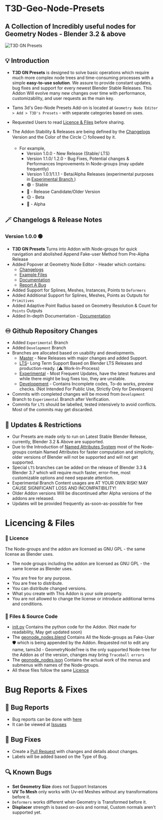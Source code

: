 # T3D-Geo-Node-Presets
## A Collection of Incredibly useful nodes for Geometry Nodes - Blender 3.2 & above

![T3D GN Presets](https://user-images.githubusercontent.com/106262964/173188615-21216a7b-6e8b-4319-bf33-954b940ac4b5.png)

## :bulb: Introduction

- **T3D GN Presets** is designed to solve basic operations which require much more complex node trees and time-consuming processes with a simple **easy-to-use solution**. We assure to provide constant updates, bug fixes and support for every newest Blender Stable Releases. This Addon Will evolve many new changes over time with performance, customizability, and user requests as the main key. 

- Tams 3d's Geo-Node Presets Add-on is located at `Geometry Node Editor > Add > T3D's Presets` - with separate categories based on uses.
- Requested Users to read [Licence & Files](https://github.com/Tams3d/T3D-GN-Presets/edit/Development/README.md#licencing--files) before sharing.

- The Addon Stability & Releases are being defined by the [Changelogs](https://github.com/Tams3d/T3D-GN-Presets/edit/Master/README.md#magic_wand-changelogs) Version and the Color of the Circle :white_circle: followed by it.
  - For example, 
    - Version 1.0.0 - New Release (Stable/ LTS)
    - Version 1.1.0/ 1.2.0 - Bug Fixes, Potential changes & Performances Improvements In Node-groups (may update frequently)
    - Version 1.0.1/1.1.1 - Beta/Alpha Releases (experimental purposes in [Experimental Branch ](https://github.com/Tams3d/T3D-GN-Presets/tree/Experimental) )
    -  :green_circle: - Stable
    -  :large_blue_circle: - Release Candidate/Older Version
    -  :yellow_circle: - Beta
    -  :red_circle: - Alpha

## :magic_wand: Changelogs & Release Notes

  ### Version 1.0.0 :green_circle:

  - **T3D GN Presets** Turns into Addon with Node-groups for quick navigation and abolished Append Fake-user Method from Pre-Alpha Release
  - Added Popover at Geometry Node Editor - Header which contains:
     * [Changelogs](https://github.com/Tams3d/T3D-GN-Presets/edit/Master/README.md#magic_wand-changelogs)
     * [Example Files](https://github.com/Tams3d/T3D-GN-Presets/discussions/categories/example-files)
     * [Documentation]()
     * [Report A Bug](https://github.com/Tams3d/T3D-GN-Presets/issues)
  - Added Support for Splines, Meshes, Instances, Points to `Deformers`
  - Added Additional Support for Splines, Meshes, Points as Outputs for `Primitives`
  - Added Adaptive Point Radius based on Geometry Resolution & Count for `Points` Outputs
  - Added In-depth Documentation - [Documentation]()

## :infinity: Github Repository Changes

  - Added `Experimental` Branch
  - Added `Development` Branch
  - Branches are allocated based on usability and developments.
    * [Master](https://github.com/Tams3d/T3D-GN-Presets/tree/Master) - New Releases with major changes and added Support.
    * [LTS]()- Long Term Support Based on Blender LTS Releases and production-ready. (:warning: Work-In-Process)
    * [Experimental](https://github.com/Tams3d/T3D-GN-Presets/tree/Experimental) - Most Frequent Updates, have the latest features and while there might be bug fixes too, they are unstable.
    * [Developement](https://github.com/Tams3d/T3D-GN-Presets/tree/Development) - Contains Incomplete codes, To-do works, preview checks. (Not Intended For Public Use, Strictly Only for Developers)
   - Commits with completed changes will be moved from `Development` Branch to `Experimental` Branch after Verification.
   - Commits for `LTS` should be labelled, tested intensively  to avoid conflicts. Most of the commits may get discarded.


## :link: Updates & Restrictions

- Our Presets are made only to run on Latest Stable Blender Release, currently, Blender 3.2 & Above are supported.
- Due to the Introduction of [Named Attributes System](https://developer.blender.org/T91742) most of the Node-groups contain Named Attributes for faster computation and simplicity, older versions of Blender will not be supported and will not get supported.
- Special `LTS` branches can be added on the release of Blender 3.3 & Blender 3.7 which will require much faster, error-free, most customizable options and need separate attention.
- Experimental Branch Content usages are AT YOUR OWN RISK! MAY CAUSE SIGNIFICANT LOSS AND INCOMPATIBILITY!
- Older Addon versions Will be discontinued after Alpha versions of the addons are released.
- Updates will be provided frequently as-soon-as-possible for free 

# Licencing & Files
  ### :page_facing_up: Licence

  The Node-groups and the addon are licensed as GNU GPL - the same license as Blender uses.
  - The node groups including the addon are licensed as GNU GPL - the same license as Blender uses.
   * You are free for any purpose.
   * You are free to distribute.
   * You can distribute changed versions.
   * What you create with This Addon is your sole property.
   * You are not allowed to change the license or introduce additional terms and conditions.

  ### :open_file_folder: Files & Source Code
  
  - [init.py]() Contains the python code for the Addon. (Not made for readability, May get updated soon)
  - The [geonode_nodes.blend]() Contains All the Node-groups as Fake-User :shield: which is being appended by the Addon. Requested not to edit any name, tams3d -    GeometryNodeTree  is the only supported Node-tree for the Addon as of the version, changes may bring `Traceball errors`
  - The [geonode_nodes.json]() Contains the actual work of the menus and submenus with names of the Node-groups. 
  - All these files follow the same [Licence](https://github.com/Tams3d/T3D-GN-Presets/edit/Development/README.md#licence)

# Bug Reports & Fixes
  ## :ghost: Bug Reports
  - Bug reports can be done with [here](https://github.com/Tams3d/T3D-GN-Presets/issues/new)
  - It can be viewed at [Issuses](https://github.com/Tams3d/T3D-GN-Presets/issues/)
  
  ## :bug: Bug Fixes
  - Create a [Pull Request](https://github.com/Tams3d/T3D-GN-Presets/pulls) with changes and details about changes.
  - Labels will be added based on the Type of Bug.

  ## :mag: Known Bugs
  - **Set Geometry Size** does not Support Instances
  - **UV To Mesh** only works with Uv-ed Meshes without any transformations before it.
  - `Deformers` works different when Geometry is Transformed before it.
  - **Displacer** strength is based on-axis and normal, Custom normals aren't supported yet.
 
